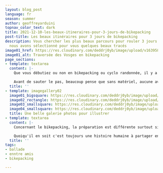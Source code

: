 ```yaml
---
layout: blog_post
language: fr
season: summer
author: geoffreyarduini
topnav_color_text: dark
title: 2021-12-10-les-beaux-itineraires-pour-3-jours-de-bikepacking
post-title: Les beaux itinéraires pour 3 jours de bikepacking
description: Vous chercher les plus beaux parcours pour rouler 3 jours en toute autonomie,
  nous avons sélectionné pour vous quelques beaux tracés
image01_href: https://res.cloudinary.com/deddrj0yb/image/upload/v1639587425/website/summer/PXL_20211023_131531919_tpx0mx.jpg
image01_alt: Traversée des Vosges en bikepacking
page_sections:
- template: textarea
  content: |-
    Que vous débutiez ou non en bikepacking ou cyclo randonnée, il y a toujours une histoire de matériel, de sacoches et de parcours.

    Avant de sauter le pas, beaucoup pense que sans matériel, aucune aventure n'est possible. A cela j'ai envie de dire que non. Une aventure peut tout à fait débuter du pas de la porte et se terminer le jour même en ayant fait une boucle. Avec un bon sac à dos, quelques affaires de pluie et un picnic, l'affaire est jouée. Pour l'itinéraire il faut laisser les spécialistes faires : Komoot, Géovélo ou Strava seront vos meilleurs alliés. Voila, vous êtes prêt.
  title: ''
- template: imagegallery02
  image01_bigsquare: https://res.cloudinary.com/deddrj0yb/image/upload/v1639587410/website/summer/marek-piwnicki-k5PFRWTxO8w-unsplash_kbbvam.jpg
  image02_rectangle: https://res.cloudinary.com/deddrj0yb/image/upload/v1639587412/website/summer/marek-piwnicki-OCHliW4m-2c-unsplash_qmgfkv.jpg
  image03_smallsquare: https://res.cloudinary.com/deddrj0yb/image/upload/v1639587425/website/summer/PXL_20211023_131531919_tpx0mx.jpg
  image04_smallsquare: https://res.cloudinary.com/deddrj0yb/image/upload/v1638883627/website/summer/trail-groupe-fond_n5946o.jpg
  title: Une belle galerie photos pour illustrer
- template: textarea
  content: |-
    Concernant le bikepacking, la préparation est différente surtout si vous souhaitez partir en autonomie totale (dormir et manger).

    Quoiqu'il en soit c'est toujours une histoire humaine à partager entre amis ou avec soi même
  title: ''
tags:
- ballade
- enntre amis
- bikepacking

---
```

